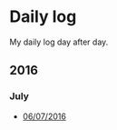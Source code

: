 # Daily log

My daily log day after day.


## 2016

### July

- [06/07/2016](/log/2016/2016-07-06.md)
